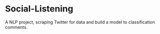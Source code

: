 # Social-Listening
A NLP project, scraping Twitter for data and build a model to classification comments.
